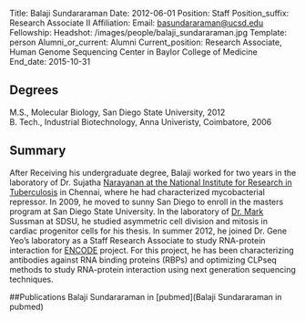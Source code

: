 Title: Balaji Sundararaman
Date: 2012-06-01
Position: Staff
Position_suffix: Research Associate II
Affiliation:
Email: basundararaman@ucsd.edu
Fellowship:
Headshot: /images/people/balaji_sundararaman.jpg
Template: person
Alumni_or_current: Alumni
Current_position: Research Associate, Human Genome Sequencing Center in Baylor College of Medicine
End_date: 2015-10-31
<!-- Status: draft -->

## Degrees
M.S., Molecular Biology, San Diego State University, 2012<br>
B. Tech., Industrial Biotechnology, Anna Univeristy, Coimbatore, 2006<br>

## Summary
After Receiving his undergraduate degree, Balaji worked for two years in the laboratory of Dr. Sujatha [Narayanan at the National Institute for Research in Tuberculosis](http://www.nirt.res.in/) in Chennai, where he had characterized mycobacterial repressor. In 2009, he moved to sunny San Diego to enroll in the masters program at San Diego State University. In the laboratory of [Dr. Mark](http://heart.sdsu.edu/) Sussman at SDSU, he studied asymmetric cell division and mitosis in cardiac progenitor cells for his thesis. In summer 2012, he joined Dr. Gene Yeo’s laboratory as a Staff Research Associate to study RNA-protein interaction for [ENCODE](https://www.encodeproject.org/) project. For this project, he has been characterizing antibodies against RNA binding proteins (RBPs) and optimizing CLPseq methods to study RNA-protein interaction using next generation sequencing techniques.

##Publications
Balaji Sundararaman in [pubmed](Balaji Sundararaman in pubmed)